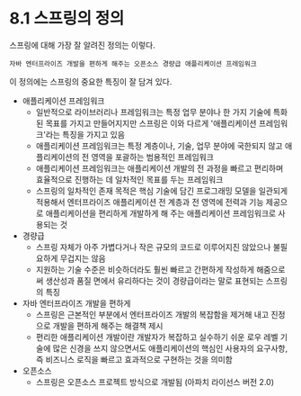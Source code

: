 # 8.1 스프링의 정의

스프링에 대해 가장 잘 알려진 정의는 이렇다.

`자바 엔터프라이즈 개발을 편하게 해주는 오픈소스 경량급 애플리케이션 프레임워크`

이 정의에는 스프링의 중요한 특징이 잘 담겨 있다.

- 애플리케이션 프레임워크
  - 일반적으로 라이브러리나 프레임워크는 특정 업무 분야나 한 가지 기술에 특화된 목표를 가지고 만들어지지만 스프링은 이와 다르게 '애플리케이션 프레임워크'라는 특징을 가지고 있음
  - 애플리케이션 프레임워크는 특정 계층이나, 기술, 업무 분야에 국한되지 않고 애플리케이션의 전 영역을 포괄하는 범용적인 프레임워크
  - 애플리케이션 프레임워크는 애플리케이션 개발의 전 과정을 빠르고 편리하며 효율적으로 진행하는 데 일차적인 목표를 두는 프레임워크
  - 스프링의 일차적인 존재 목적은 핵심 기술에 담긴 프로그래밍 모델을 일관되게 적용해서 엔터프라이즈 애플리케이션 전 계층과 전 영역에 전력과 기능 제공으로 애플리케이션을 편리하게 개발하게 해 주는 애플리케이션 프레임워크로 사용되는 것
- 경량급
  - 스프링 자체가 아주 가볍다거나 작은 규모의 코드로 이루어지진 않았으나 불필요하게 무겁지는 않음
  - 지원하는 기술 수준은 비슷하더라도 훨씬 빠르고 간편하게 작성하게 해줌으로써 생산성과 품질 면에서 유리하다는 것이 경량급이라는 말로 표현되는 스프링의 특징
- 자바 엔터프라이즈 개발을 편하게
  - 스프링은 근본적인 부분에서 엔터프라이즈 개발의 복잡함을 제거해 내고 진정으로 개발을 편하게 해주는 해결책 제시
  - 편리한 애플리케이션 개발이란 개발자가 복잡하고 실수하기 쉬운 로우 레벨 기술에 많은 신경을 쓰지 않으면서도 애플리케이션의 핵심인 사용자의 요구사항, 즉 비즈니스 로직을 빠르고 효과적으로 구현하는 것을 의미함
- 오픈소스
  - 스프링은 오픈소스 프로젝트 방식으로 개발됨 (아파치 라이선스 버전 2.0)
